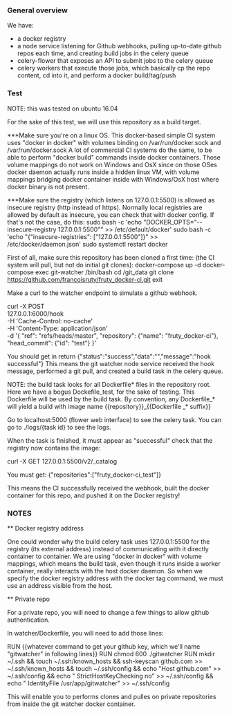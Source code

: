 ### General overview

We have:
- a docker registry
- a node service listening for Github webhooks, pulling up-to-date github repos each time, and creating build jobs in the celery queue
- celery-flower that exposes an API to submit jobs to the celery queue
- celery workers that execute those jobs, which basically cp the repo content, cd into it, and perform a docker build/tag/push



### Test

NOTE: this was tested on ubuntu 16.04

For the sake of this test, we will use this repository as a build target.

***Make sure you're on a linux OS. This docker-based simple CI system uses "docker in docker" with volumes binding on /var/run/docker.sock and /var/run/docker.sock
A lot of commercial CI systems do the same, to be able to perform "docker build" commands inside docker containers.
Those volume mappings do not work on Windows and OsX since on those OSes docker daemon actually runs inside a hidden linux VM, with volume mappings bridging docker container inside with Windows/OsX host where docker binary is not present.

***Make sure the registry (which listens on 127.0.0.1:5500) is allowed as insecure registry (http instead of https). Normally local registries are allowed by default as insecure, you can check that with docker config.
If that's not the case, do this:
sudo bash -c 'echo "DOCKER_OPTS=\"--insecure-registry 127.0.0.1:5500\"" >> /etc/default/docker'
sudo bash -c 'echo "{\"insecure-registries\": [\"127.0.0.1:5500\"]}" >> /etc/docker/daemon.json'
sudo systemctl restart docker


First of all, make sure this repository has been cloned a first time: (the CI system will pull, but not do initial git clones):
docker-compose up -d
docker-compose exec git-watcher /bin/bash
cd /git_data
git clone https://github.com/francoisruty/fruty_docker-ci.git
exit

Make a curl to the watcher endpoint to simulate a github webhook.

curl -X POST \
  127.0.0.1:6000/hook \
  -H 'Cache-Control: no-cache' \
  -H 'Content-Type: application/json' \
  -d '{
  "ref": "refs/heads/master",
  "repository": {"name": "fruty_docker-ci"},
  "head_commit": {"id": "test"}
}'

You should get in return {"status":"success","data":"","message":"hook successful"}
This means the git watcher node service received the hook message, performed a git pull, and created a build task in the celery queue.

NOTE: the build task looks for all Dockerfile* files in the repository root. Here we have a bogus Dockefile_test, for the sake of testing. This Dockerfile will be used by the build task.
By convention, any Dockerfile_* will yield a build with image name {{repository}}_{{Dockerfile _* suffix}}

Go to localhost:5000 (flower web interface) to see the celery task.
You can go to ./logs/{task id} to see the logs.

When the task is finished, it must appear as "successful" check that the registry now contains the image:

curl -X GET 127.0.0.1:5500/v2/_catalog

You must get:
{"repositories":["fruty_docker-ci_test"]}

This means the CI successfully received the webhook, built the docker container for this repo, and pushed it on the Docker registry!


### NOTES

** Docker registry address

One could wonder why the build celery task uses 127.0.0.1:5500 for the registry  (its external address) instead of communicating with it directly container to container.
We are using "docker in docker" with volume mappings, which means the build task, even though it runs inside a worker container, really interacts with the host docker daemon. So when we specify the docker registry address with the docker tag command, we must use an address visible from the host.

** Private repo

For a private repo, you will need to change a few things to allow github authentication.

In watcher/Dockerfile, you will need to add those lines:

RUN {{whatever command to get your github key, which we'll name "gitwatcher" in following lines}}
RUN chmod 600 ./gitwatcher
RUN mkdir ~/.ssh && touch ~/.ssh/known_hosts && ssh-keyscan github.com >> ~/.ssh/known_hosts && touch ~/.ssh/config && echo "Host github.com" >> ~/.ssh/config && echo "  StrictHostKeyChecking no" >> ~/.ssh/config && echo "  IdentityFile /usr/app/gitwatcher" >> ~/.ssh/config

This will enable you to performs clones and pulles on private repositories from inside the git watcher docker container.
